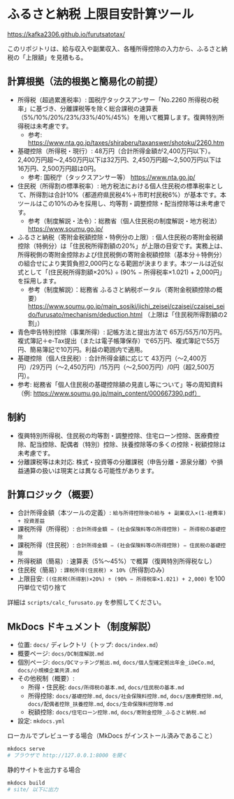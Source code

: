 # ふるさと納税 上限目安計算ツール

https://kafka2306.github.io/furutsatotax/

このリポジトリは、給与収入や副業収入、各種所得控除の入力から、ふるさと納税の「上限額」を見積もる。

## 計算根拠（法的根拠と簡易化の前提）
- 所得税（超過累進税率）: 国税庁タックスアンサー「No.2260 所得税の税率」に基づき、分離課税等を除く総合課税の速算表（5%/10%/20%/23%/33%/40%/45%）を用いて概算します。復興特別所得税は未考慮です。
  - 参考: https://www.nta.go.jp/taxes/shiraberu/taxanswer/shotoku/2260.htm
- 基礎控除（所得税・現行）: 48万円（合計所得金額が2,400万円以下）。2,400万円超〜2,450万円以下は32万円、2,450万円超〜2,500万円以下は16万円、2,500万円超は0円。
  - 参考: 国税庁（タックスアンサー等） https://www.nta.go.jp/
- 住民税（所得割の標準税率）: 地方税法における個人住民税の標準税率として、所得割は合計10%（都道府県民税4%＋市町村民税6%）が基本です。本ツールはこの10%のみを採用し、均等割・調整控除・配当控除等は未考慮です。
  - 参考（制度解説・法令）：総務省（個人住民税の制度解説・地方税法） https://www.soumu.go.jp/
- ふるさと納税（寄附金税額控除・特例分の上限）: 個人住民税の寄附金税額控除（特例分）は「住民税所得割額の20%」が上限の目安です。実務上は、所得税側の寄附金控除および住民税側の寄附金税額控除（基本分＋特例分）の組合せにより実質負担2,000円となる範囲が決まります。本ツールは近似式として「(住民税所得割額×20%) ÷ (90% − 所得税率×1.021) + 2,000円」を採用します。
  - 参考（制度解説）：総務省 ふるさと納税ポータル（寄附金税額控除の概要） https://www.soumu.go.jp/main_sosiki/jichi_zeisei/czaisei/czaisei_seido/furusato/mechanism/deduction.html （上限は「住民税所得割額の2割」）
 - 青色申告特別控除（事業所得）: 記帳方法と提出方法で 65万/55万/10万円。複式簿記＋e-Tax提出（または電子帳簿保存）で65万円、複式簿記で55万円、簡易簿記で10万円。利益の範囲内で適用。
 - 基礎控除（個人住民税）: 合計所得金額に応じて 43万円（〜2,400万円）/29万円（〜2,450万円）/15万円（〜2,500万円）/0円（超2,500万円）。
  - 参考: 総務省「個人住民税の基礎控除額の見直し等について」等の周知資料（例: https://www.soumu.go.jp/main_content/000667390.pdf）

## 制約
- 復興特別所得税、住民税の均等割・調整控除、住宅ローン控除、医療費控除、配当控除、配偶者（特別）控除、扶養控除等の多くの控除・税額控除は未考慮です。
- 分離課税等は未対応: 株式・投資等の分離課税（申告分離・源泉分離）や損益通算の扱いは現実とは異なる可能性があります。

## 計算ロジック（概要）
- 合計所得金額（本ツールの定義）: `給与所得控除後の給与 + 副業収入×(1-経費率) + 投資差益`
- 課税所得（所得税）: `合計所得金額 − (社会保険料等の所得控除) − 所得税の基礎控除`
- 課税所得（住民税）: `合計所得金額 − (社会保険料等の所得控除) − 住民税の基礎控除`
- 所得税額（簡易）: 速算表（5%〜45%）で概算（復興特別所得税なし）
- 住民税（簡易）: `課税所得(住民税) × 10%`（所得割のみ）
- 上限目安: `((住民税(所得割)×20%) ÷ (90% − 所得税率×1.021) + 2,000)` を100円単位で切り捨て

詳細は `scripts/calc_furusato.py` を参照してください。

## MkDocs ドキュメント（制度解説）
- 位置: `docs/` ディレクトリ（トップ: `docs/index.md`）
- 概要ページ: `docs/DC制度解説.md`
- 個別ページ: `docs/DCマッチング拠出.md`, `docs/個人型確定拠出年金_iDeCo.md`, `docs/小規模企業共済.md`
- その他税制（概要）:
  - 所得・住民税: `docs/所得税の基本.md`, `docs/住民税の基本.md`
  - 所得控除: `docs/基礎控除.md`, `docs/社会保険料控除.md`, `docs/医療費控除.md`, `docs/配偶者控除_扶養控除.md`, `docs/生命保険料控除等.md`
  - 税額控除: `docs/住宅ローン控除.md`, `docs/寄附金控除_ふるさと納税.md`
- 設定: `mkdocs.yml`

ローカルでプレビューする場合（MkDocs がインストール済みであること）
```bash
mkdocs serve
# ブラウザで http://127.0.0.1:8000 を開く
```
静的サイトを出力する場合
```bash
mkdocs build
# site/ 以下に出力
```
